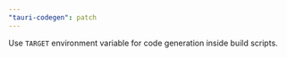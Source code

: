 ```yaml
---
"tauri-codegen": patch
---
```


Use `TARGET` environment variable for code generation inside build scripts.
